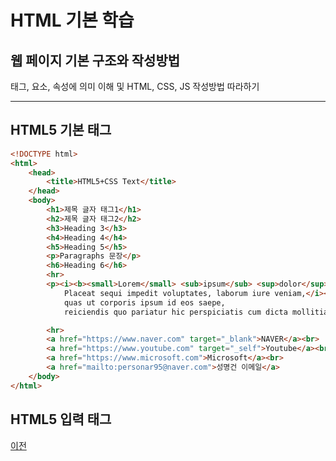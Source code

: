 # HTML 기본 학습

## 웹 페이지 기본 구조와 작성방법
태그, 요소, 속성에 의미 이해 및 HTML, CSS, JS 작성방법 따라하기

----

## HTML5 기본 태그

```html
<!DOCTYPE html>
<html>
    <head>
        <title>HTML5+CSS Text</title>
    </head>
    <body>
        <h1>제목 글자 태그1</h1>
        <h2>제목 글자 태그2</h2>
        <h3>Heading 3</h3>
        <h4>Heading 4</h4>
        <h5>Heading 5</h5>
        <p>Paragraphs 문장</p>
        <h6>Heading 6</h6>
        <hr>
        <p><i><b><small>Lorem</small> <sub>ipsum</sub> <sup>dolor</sup> <ins>sit</ins> <del>amet</del></b> consectetur, adipisicing elit. 
            Placeat sequi impedit voluptates, laborum iure veniam,</i><br>
            quas ut corporis ipsum id eos saepe, 
            reiciendis quo pariatur hic perspiciatis cum dicta mollitia?</p>

        <hr>
        <a href="https://www.naver.com" target="_blank">NAVER</a><br>
        <a href="https://www.youtube.com" target="_self">Youtube</a><br>
        <a href="https://www.microsoft.com">Microsoft</a><br>
        <a href="mailto:personar95@naver.com">성명건 이메일</a>
    </body>
</html>
```

## HTML5 입력 태그

[이전](https://github.com/hugoMGSung/StudyHtml)
